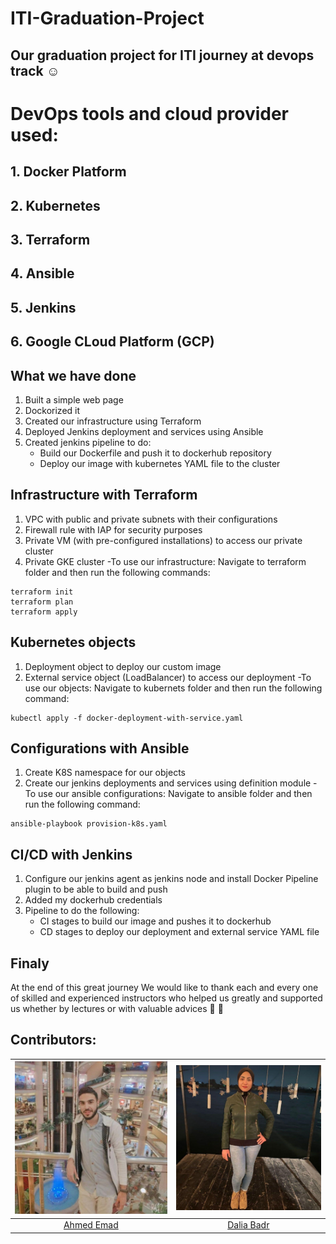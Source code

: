 # ITI-Graduation-Project
## Our graduation project for ITI journey at devops track :relaxed:

# DevOps tools and cloud provider used:
## 1. Docker Platform
## 2. Kubernetes
## 3. Terraform 
## 4. Ansible
## 5. Jenkins
## 6. Google CLoud Platform (GCP)

## What we have done 
1. Built a simple web page 
2. Dockorized it 
3. Created our infrastructure using Terraform
4. Deployed Jenkins  deployment and services  using Ansible
5. Created jenkins pipeline to do:
   - Build our Dockerfile and push it to dockerhub repository
   - Deploy our image with kubernetes YAML file to the cluster

## Infrastructure with Terraform
1. VPC with public and private subnets with their configurations
2. Firewall rule with IAP for security purposes
3. Private VM (with pre-configured installations) to access our private cluster
4. Private GKE cluster 
-To use our infrastructure: Navigate to terraform folder and then run the following commands:
```
terraform init
terraform plan
terraform apply
```
## Kubernetes objects
1. Deployment object to deploy our custom image
2. External service object (LoadBalancer) to access our deployment
-To use our objects: Navigate to kubernets folder and then run the following command:
```
kubectl apply -f docker-deployment-with-service.yaml
```


## Configurations with Ansible
1. Create K8S namespace for our objects
2. Create our jenkins deployments and services using definition module
-To use our ansible configurations: Navigate to ansible folder and then run the following command:
```
ansible-playbook provision-k8s.yaml
```
## CI/CD with Jenkins
1. Configure our jenkins agent as jenkins node and install Docker Pipeline plugin to be able to build and push
2. Added my dockerhub credentials
3. Pipeline to do the following:
   - CI stages to build our image and pushes it to dockerhub
   - CD stages to deploy our deployment and external service YAML file

## Finaly
At the end of this great journey
We would like to thank each and every one of skilled and experienced instructors who helped us greatly and supported us whether by lectures or with valuable advices  :blue_heart: :blue_heart:

## Contributors:
![Image](pics/ahmed.jpeg)|![Image](pics/dalia.jpeg)|
|:-----------:|:-----------:|
|[Ahmed Emad](https://www.linkedin.com/in/ahmed-emad1/)|[Dalia Badr](https://www.linkedin.com/in/DaliaBadr-db7/)|



